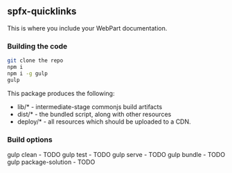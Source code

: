 ## spfx-quicklinks

This is where you include your WebPart documentation.

### Building the code

```bash
git clone the repo
npm i
npm i -g gulp
gulp
```

This package produces the following:

-   lib/\* - intermediate-stage commonjs build artifacts
-   dist/\* - the bundled script, along with other resources
-   deploy/\* - all resources which should be uploaded to a CDN.

### Build options

gulp clean - TODO
gulp test - TODO
gulp serve - TODO
gulp bundle - TODO
gulp package-solution - TODO
